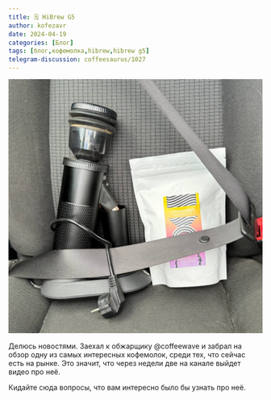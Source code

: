 ```yaml
---
title: 🗒 HiBrew G5
author: kofezavr
date: 2024-04-19
categories: [Блог]
tags: [блог,кофемолка,hibrew,hibrew g5]
telegram-discussion: coffeesaurus/1027
--- 
```

![HiBrew G5](/assets/img/posts/24/04/hibrewg5.jpg)

Делюсь новостями. Заехал к обжарщику @coffeewave и забрал на обзор одну из самых интересных кофемолок, среди тех, что сейчас есть на рынке. Это значит, что через недели две на канале выйдет видео про неё. 

Кидайте сюда вопросы, что вам интересно было бы узнать про неё. 